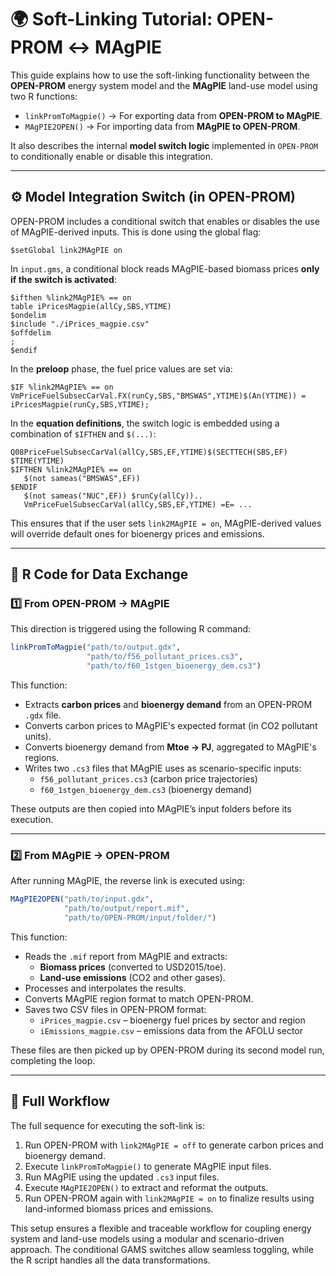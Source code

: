 
# 🌍 Soft-Linking Tutorial: OPEN-PROM ↔ MAgPIE

This guide explains how to use the soft-linking functionality between the **OPEN-PROM** energy system model and the **MAgPIE** land-use model using two R functions:

- `linkPromToMagpie()` → For exporting data from **OPEN-PROM to MAgPIE**.
- `MAgPIE2OPEN()` → For importing data from **MAgPIE to OPEN-PROM**.

It also describes the internal **model switch logic** implemented in `OPEN-PROM` to conditionally enable or disable this integration.

---

## ⚙️ Model Integration Switch (in OPEN-PROM)

OPEN-PROM includes a conditional switch that enables or disables the use of MAgPIE-derived inputs. This is done using the global flag:

```gams
$setGlobal link2MAgPIE on
```

In `input.gms`, a conditional block reads MAgPIE-based biomass prices **only if the switch is activated**:

```gams
$ifthen %link2MAgPIE% == on
table iPricesMagpie(allCy,SBS,YTIME)
$ondelim
$include "./iPrices_magpie.csv"
$offdelim
;
$endif
```

In the **preloop** phase, the fuel price values are set via:

```gams
$IF %link2MAgPIE% == on 
VmPriceFuelSubsecCarVal.FX(runCy,SBS,"BMSWAS",YTIME)$(An(YTIME)) = iPricesMagpie(runCy,SBS,YTIME);
```

In the **equation definitions**, the switch logic is embedded using a combination of `$IFTHEN` and `$(...)`:

```gams
Q08PriceFuelSubsecCarVal(allCy,SBS,EF,YTIME)$(SECTTECH(SBS,EF) $TIME(YTIME)
$IFTHEN %link2MAgPIE% == on 
   $(not sameas("BMSWAS",EF))
$ENDIF
   $(not sameas("NUC",EF)) $runCy(allCy))..
   VmPriceFuelSubsecCarVal(allCy,SBS,EF,YTIME) =E= ...
```

This ensures that if the user sets `link2MAgPIE = on`, MAgPIE-derived values will override default ones for bioenergy prices and emissions.

---

## 🔄 R Code for Data Exchange

### 1️⃣ From OPEN-PROM → MAgPIE

This direction is triggered using the following R command:

```r
linkPromToMagpie("path/to/output.gdx", 
                 "path/to/f56_pollutant_prices.cs3", 
                 "path/to/f60_1stgen_bioenergy_dem.cs3")
```

This function:
- Extracts **carbon prices** and **bioenergy demand** from an OPEN-PROM `.gdx` file.
- Converts carbon prices to MAgPIE's expected format (in CO2 pollutant units).
- Converts bioenergy demand from **Mtoe → PJ**, aggregated to MAgPIE's regions.
- Writes two `.cs3` files that MAgPIE uses as scenario-specific inputs:
  - `f56_pollutant_prices.cs3` (carbon price trajectories)
  - `f60_1stgen_bioenergy_dem.cs3` (bioenergy demand)

These outputs are then copied into MAgPIE’s input folders before its execution.

---

### 2️⃣ From MAgPIE → OPEN-PROM

After running MAgPIE, the reverse link is executed using:

```r
MAgPIE2OPEN("path/to/input.gdx", 
            "path/to/output/report.mif", 
            "path/to/OPEN-PROM/input/folder/")
```

This function:
- Reads the `.mif` report from MAgPIE and extracts:
  - **Biomass prices** (converted to USD2015/toe).
  - **Land-use emissions** (CO2 and other gases).
- Processes and interpolates the results.
- Converts MAgPIE region format to match OPEN-PROM.
- Saves two CSV files in OPEN-PROM format:
  - `iPrices_magpie.csv` – bioenergy fuel prices by sector and region
  - `iEmissions_magpie.csv` – emissions data from the AFOLU sector

These files are then picked up by OPEN-PROM during its second model run, completing the loop.

---

## 🔁 Full Workflow

The full sequence for executing the soft-link is:

1. Run OPEN-PROM with `link2MAgPIE = off` to generate carbon prices and bioenergy demand.
2. Execute `linkPromToMagpie()` to generate MAgPIE input files.
3. Run MAgPIE using the updated `.cs3` input files.
4. Execute `MAgPIE2OPEN()` to extract and reformat the outputs.
5. Run OPEN-PROM again with `link2MAgPIE = on` to finalize results using land-informed biomass prices and emissions.

This setup ensures a flexible and traceable workflow for coupling energy system and land-use models using a modular and scenario-driven approach. The conditional GAMS switches allow seamless toggling, while the R script handles all the data transformations.